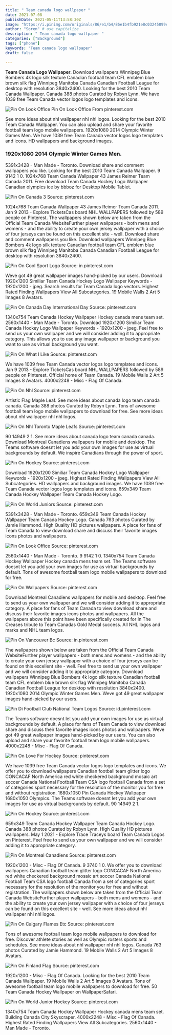 ```yaml
---
title: " Team canada logo wallpaper "
date: 2021-07-08
publishDate: 2021-05-11T13:58:30Z
image: "https://i.pinimg.com/originals/86/e1/b4/86e1b4fb921e8c03245099caf5d41b49.jpg"
author: "Soren" # use capitalize
description: " Team canada logo wallpaper "
categories: ["Background"]
tags: ["phone"]
keywords: "Team canada logo wallpaper"
draft: false

---
```



**Team Canada Logo Wallpaper**. Download wallpapers Winnipeg Blue Bombers 4k logo silk texture Canadian football team CFL emblem blue brown silk flag Winnipeg Manitoba Canada Canadian Football League for desktop with resolution 3840x2400. Looking for the best 2010 Team Canada Wallpaper. Canada 388 photos Curated by Robyn Lynn. We have 1039 free Team Canada vector logos logo templates and icons.

![Pin On Look Office](https://i.pinimg.com/originals/63/87/b9/6387b919435bd73bb552857faf9b60d5.png "Pin On Look Office")
Pin On Look Office From pinterest.com


See more ideas about nhl wallpaper nhl nhl logos. Looking for the best 2010 Team Canada Wallpaper. You can also upload and share your favorite football team logo mobile wallpapers. 1920x1080 2014 Olympic Winter Games Men. We have 1039 free Team Canada vector logos logo templates and icons. HD wallpapers and background images.

### 1920x1080 2014 Olympic Winter Games Men.

5391x3428 - Man Made - Toronto. Download share and comment wallpapers you like. Looking for the best 2010 Team Canada Wallpaper. 9 9142 1 0. 1024x768 Team Canada Wallpaper 43 James Reimer Team Canada 2011. Free download Team Canada Hockey Logo Wallpaper Canadian olympics ice by bbboz for Desktop Mobile Tablet.


![Pin On Canada 3](https://i.pinimg.com/originals/45/10/50/451050984eec0c5239dbfab699ab90a7.jpg "Pin On Canada 3")
Source: pinterest.com

1024x768 Team Canada Wallpaper 43 James Reimer Team Canada 2011. Jan 9 2013 - Explore TicketsCas board NHL WALLPAPERS followed by 589 people on Pinterest. The wallpapers shown below are taken from the Official Team Canada WebsiteFurther player wallpapers - both mens and womens - and the ability to create your own jersey wallpaper with a choice of four jerseys can be found on this excellent site - well. Download share and comment wallpapers you like. Download wallpapers Winnipeg Blue Bombers 4k logo silk texture Canadian football team CFL emblem blue brown silk flag Winnipeg Manitoba Canada Canadian Football League for desktop with resolution 3840x2400.

![Pin On Cool Sport Logo](https://i.pinimg.com/originals/1c/59/a2/1c59a20642c3b1d9b5e663f768cbfd47.png "Pin On Cool Sport Logo")
Source: in.pinterest.com

Weve got 49 great wallpaper images hand-picked by our users. Download 1920x1200 Similiar Team Canada Hockey Logo Wallpaper Keywords - 1920x1200 - jpeg. Search results for Team Canada logo vectors. Highest Rated Finding Wallpapers View All Subcategories. 19 Mobile Walls 2 Art 5 Images 8 Avatars.

![Pin On Canada Day International Day](https://i.pinimg.com/originals/44/aa/16/44aa169493dcc3fcb5ec7197a655fe07.png "Pin On Canada Day International Day")
Source: pinterest.com

1340x754 Team Canada Hockey Wallpaper Hockey canada mens team set. 2560x1440 - Man Made - Toronto. Download 1920x1200 Similiar Team Canada Hockey Logo Wallpaper Keywords - 1920x1200 - jpeg. Feel free to send us your own wallpaper and we will consider adding it to appropriate category. This allows you to use any image wallpaper or background you want to use as virtual background you want.

![Pin On What I Like](https://i.pinimg.com/originals/f8/4b/c0/f84bc00343363dd6a909085dcf54cf3b.jpg "Pin On What I Like")
Source: pinterest.com

We have 1039 free Team Canada vector logos logo templates and icons. Jan 9 2013 - Explore TicketsCas board NHL WALLPAPERS followed by 589 people on Pinterest. Official home of Team Canada. 19 Mobile Walls 2 Art 5 Images 8 Avatars. 4000x2248 - Misc - Flag Of Canada.

![Pin On Nhl](https://i.pinimg.com/564x/24/0e/f4/240ef40b2522b87cf8ffc86c3d1aef2d--nhl-wallpaper-wallpaper-for-iphone.jpg "Pin On Nhl")
Source: pinterest.com

Artistic Flag Maple Leaf. See more ideas about canada logo team canada canada. Canada 388 photos Curated by Robyn Lynn. Tons of awesome football team logo mobile wallpapers to download for free. See more ideas about nhl wallpaper nhl nhl logos.

![Pin On Nhl Toronto Maple Leafs](https://i.pinimg.com/474x/71/9f/d1/719fd10b048e402ef4d6659d264a4368.jpg "Pin On Nhl Toronto Maple Leafs")
Source: pinterest.com

90 14949 2 1. See more ideas about canada logo team canada canada. Download Montreal Canadiens wallpapers for mobile and desktop. The Teams software doesnt let you add your own images for use as virtual backgrounds by default. We inspire Canadians through the power of sport.

![Pin On Hockey](https://i.pinimg.com/originals/be/54/e3/be54e3baaad90632ad2e19ca48bb747e.jpg "Pin On Hockey")
Source: pinterest.com

Download 1920x1200 Similiar Team Canada Hockey Logo Wallpaper Keywords - 1920x1200 - jpeg. Highest Rated Finding Wallpapers View All Subcategories. HD wallpapers and background images. We have 1039 free Team Canada vector logos logo templates and icons. 659x349 Team Canada Hockey Wallpaper Team Canada Hockey Logo.

![Pin On World Juniors](https://i.pinimg.com/originals/bc/85/d6/bc85d63349f792bc5acc9ca1bc4067d3.jpg "Pin On World Juniors")
Source: pinterest.com

5391x3428 - Man Made - Toronto. 659x349 Team Canada Hockey Wallpaper Team Canada Hockey Logo. Canada 763 photos Curated by Jamie Hammond. High Quality HD pictures wallpapers. A place for fans of Team Canada to view download share and discuss their favorite images icons photos and wallpapers.

![Pin On Look Office](https://i.pinimg.com/originals/63/87/b9/6387b919435bd73bb552857faf9b60d5.png "Pin On Look Office")
Source: pinterest.com

2560x1440 - Man Made - Toronto. 9 9142 1 0. 1340x754 Team Canada Hockey Wallpaper Hockey canada mens team set. The Teams software doesnt let you add your own images for use as virtual backgrounds by default. Tons of awesome football team logo mobile wallpapers to download for free.

![Pin On Wallpapers](https://i.pinimg.com/736x/90/5e/62/905e629681b339a1ecc4a583d3ee8cd4.jpg "Pin On Wallpapers")
Source: pinterest.com

Download Montreal Canadiens wallpapers for mobile and desktop. Feel free to send us your own wallpaper and we will consider adding it to appropriate category. A place for fans of Team Canada to view download share and discuss their favorite images icons photos and wallpapers. All the wallpapers above this point have been specifically created for In The Creases tribute to Team Canadas Gold Medal success. All NHL logos and marks and NHL team logos.

![Pin On Vancouver Bc](https://i.pinimg.com/originals/e6/2b/cf/e62bcfa02a8192434926b8a1332a6b13.png "Pin On Vancouver Bc")
Source: in.pinterest.com

The wallpapers shown below are taken from the Official Team Canada WebsiteFurther player wallpapers - both mens and womens - and the ability to create your own jersey wallpaper with a choice of four jerseys can be found on this excellent site - well. Feel free to send us your own wallpaper and we will consider adding it to appropriate category. Download wallpapers Winnipeg Blue Bombers 4k logo silk texture Canadian football team CFL emblem blue brown silk flag Winnipeg Manitoba Canada Canadian Football League for desktop with resolution 3840x2400. 1920x1080 2014 Olympic Winter Games Men. Weve got 49 great wallpaper images hand-picked by our users.

![Pin Di Football Club National Team Logos](https://i.pinimg.com/736x/31/28/c7/3128c751e660e3dfa395c41b5a42ef2a.jpg "Pin Di Football Club National Team Logos")
Source: id.pinterest.com

The Teams software doesnt let you add your own images for use as virtual backgrounds by default. A place for fans of Team Canada to view download share and discuss their favorite images icons photos and wallpapers. Weve got 49 great wallpaper images hand-picked by our users. You can also upload and share your favorite football team logo mobile wallpapers. 4000x2248 - Misc - Flag Of Canada.

![Pin On Love For Hockey](https://i.pinimg.com/originals/42/89/ca/4289ca15ee6eaa2d7deec65852ba9f8f.png "Pin On Love For Hockey")
Source: pinterest.com

We have 1039 free Team Canada vector logos logo templates and icons. We offer you to download wallpapers Canadian football team glitter logo CONCACAF North America red white checkered background mosaic art soccer Canada National Football Team CSA logo football Canada from a set of categories sport necessary for the resolution of the monitor you for free and without registration. 1680x1050 Pin Canada Hockey Wallpaper 1680x1050 Olympics. The Teams software doesnt let you add your own images for use as virtual backgrounds by default. 90 14949 2 1.

![Pin On Hockey](https://i.pinimg.com/236x/82/54/4f/82544f84a1b371ddfb40fd2c43bc3bf5.jpg "Pin On Hockey")
Source: pinterest.com

659x349 Team Canada Hockey Wallpaper Team Canada Hockey Logo. Canada 388 photos Curated by Robyn Lynn. High Quality HD pictures wallpapers. May 1 2021 - Explore Trace Traceys board Team Canada Logos on Pinterest. Feel free to send us your own wallpaper and we will consider adding it to appropriate category.

![Pin On Montreal Canadiens](https://i.pinimg.com/474x/1e/39/15/1e39155db0b0f0d14e28bcee052589f0.jpg "Pin On Montreal Canadiens")
Source: pinterest.com

1920x1200 - Misc - Flag Of Canada. 9 3740 1 0. We offer you to download wallpapers Canadian football team glitter logo CONCACAF North America red white checkered background mosaic art soccer Canada National Football Team CSA logo football Canada from a set of categories sport necessary for the resolution of the monitor you for free and without registration. The wallpapers shown below are taken from the Official Team Canada WebsiteFurther player wallpapers - both mens and womens - and the ability to create your own jersey wallpaper with a choice of four jerseys can be found on this excellent site - well. See more ideas about nhl wallpaper nhl nhl logos.

![Pin On Calgary Flames Etc](https://i.pinimg.com/originals/07/23/2d/07232db6638279c5c8ac675647d30d15.jpg "Pin On Calgary Flames Etc")
Source: pinterest.com

Tons of awesome football team logo mobile wallpapers to download for free. Discover athlete stories as well as Olympic rosters sports and schedules. See more ideas about nhl wallpaper nhl nhl logos. Canada 763 photos Curated by Jamie Hammond. 19 Mobile Walls 2 Art 5 Images 8 Avatars.

![Pin On Finland Flag](https://i.pinimg.com/originals/2f/29/8e/2f298e134fc3578c6f4eb93dc9b8ded4.jpg "Pin On Finland Flag")
Source: pinterest.com

1920x1200 - Misc - Flag Of Canada. Looking for the best 2010 Team Canada Wallpaper. 19 Mobile Walls 2 Art 5 Images 8 Avatars. Tons of awesome football team logo mobile wallpapers to download for free. 50 Team Canada Hockey Wallpaper on WallpaperSafari.

![Pin On World Junior Hockey](https://i.pinimg.com/originals/86/e1/b4/86e1b4fb921e8c03245099caf5d41b49.jpg "Pin On World Junior Hockey")
Source: pinterest.com

1340x754 Team Canada Hockey Wallpaper Hockey canada mens team set. Building Canada City Skyscraper. 4000x2248 - Misc - Flag Of Canada. Highest Rated Finding Wallpapers View All Subcategories. 2560x1440 - Man Made - Toronto.

